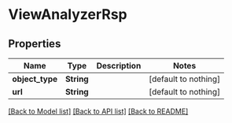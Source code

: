 # ViewAnalyzerRsp


## Properties
Name | Type | Description | Notes
------------ | ------------- | ------------- | -------------
**object_type** | **String** |  | [default to nothing]
**url** | **String** |  | [default to nothing]


[[Back to Model list]](../README.md#models) [[Back to API list]](../README.md#api-endpoints) [[Back to README]](../README.md)


